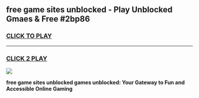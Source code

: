 
## free game sites unblocked - Play Unblocked Gmaes & Free #2bp86
<h3>
<a href="https://premium.freeplayer.one?title=free_game_sites_unblocked&ref=01M">CLICK TO PLAY</a></h3>
<hr>

<h3>
<a href="https://premium.freeplayer.one?title=free_game_sites_unblocked&ref=01M">CLICK 2 PLAY</a>
  
</h3>

<a href="https://premium.freeplayer.one?title=free_game_sites_unblocked&ref=01M"><img src="https://clearcache.store/games.png"></a>


**free game sites unblocked games unblocked: Your Gateway to Fun and Accessible Online Gaming**
